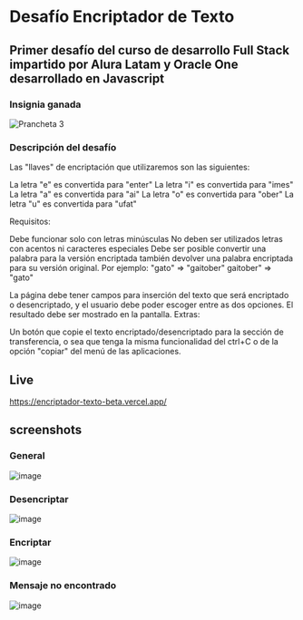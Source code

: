 # Desafío Encriptador de Texto
## Primer desafío del curso de desarrollo Full Stack impartido por Alura Latam y Oracle One desarrollado en Javascript

### Insignia ganada 
![Prancheta 3](https://github.com/gabrielveliz/Encriptador_Texto/assets/24717811/390b6023-1e26-415a-90da-7ad42339ed4c)

### Descripción del desafío

Las "llaves" de encriptación que utilizaremos son las siguientes:

La letra "e" es convertida para "enter"
La letra "i" es convertida para "imes"
La letra "a" es convertida para "ai"
La letra "o" es convertida para "ober"
La letra "u" es convertida para "ufat"

Requisitos:

Debe funcionar solo con letras minúsculas
No deben ser utilizados letras con acentos ni caracteres especiales
Debe ser posible convertir una palabra para la versión encriptada también devolver una palabra encriptada para su versión original.
Por ejemplo:
"gato" => "gaitober"
gaitober" => "gato"

La página debe tener campos para
inserción del texto que será encriptado o desencriptado, y el usuario debe poder escoger entre as dos opciones.
El resultado debe ser mostrado en la pantalla.
Extras:

Un botón que copie el texto encriptado/desencriptado para la sección de transferencia, o sea que tenga la misma funcionalidad del ctrl+C o de la opción "copiar" del menú de las aplicaciones.

## Live
https://encriptador-texto-beta.vercel.app/

## screenshots
### General
![image](https://github.com/gabrielveliz/Encriptador_Texto/assets/24717811/4f3b96c6-be1b-4b6a-9952-c3a2fac52d27)

### Desencriptar
![image](https://github.com/gabrielveliz/Encriptador_Texto/assets/24717811/38915d0f-c869-4a9a-addb-8a18043463e3)

### Encriptar
![image](https://github.com/gabrielveliz/Encriptador_Texto/assets/24717811/489f5421-10ab-4f5c-8e1b-1bb7f6dbbb66)

### Mensaje no encontrado
![image](https://github.com/gabrielveliz/Encriptador_Texto/assets/24717811/8346e78e-87d1-4f02-ae61-2d3ce0ec7a40)
